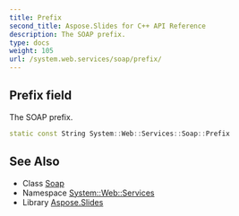 ```yaml
---
title: Prefix
second_title: Aspose.Slides for C++ API Reference
description: The SOAP prefix.
type: docs
weight: 105
url: /system.web.services/soap/prefix/
---
```

## Prefix field


The SOAP prefix.

```cpp
static const String System::Web::Services::Soap::Prefix
```

## See Also

* Class [Soap](../)
* Namespace [System::Web::Services](../../)
* Library [Aspose.Slides](../../../)